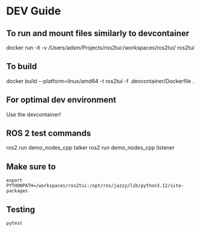 # DEV Guide

## To run and mount files similarly to devcontainer
docker run -it -v /Users/adsm/Projects/ros2tui:/workspaces/ros2tui/ ros2tui

## To build
docker build --platform=linux/amd64 -t ros2tui -f .devcontainer/Dockerfile .

## For optimal dev environment
Use the devcontainer!

## ROS 2 test commands
ros2 run demo_nodes_cpp talker
ros2 run demo_nodes_cpp listener

## Make sure to 
```
export PYTHONPATH=/workspaces/ros2tui:/opt/ros/jazzy/lib/python3.12/site-packages
```

## Testing
```
pytest
```